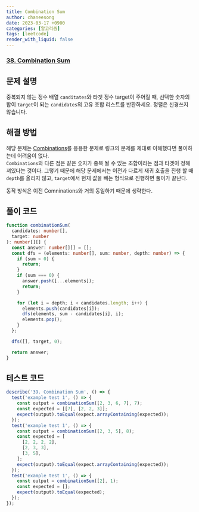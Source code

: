 ```yaml
---
title: Combination Sum
author: chaneesong
date: 2023-03-17 +0900
categories: [알고리즘]
tags: [leetcode]
render_with_liquid: false
---
```


### [38. Combination Sum](https://leetcode.com/problems/combination-sum/description/)

## 문제 설명

중복되지 않는 정수 배열 `canditates`와 타겟 정수 target이 주어질 때, 선택한 숫자의 합이 `target`이 되는 `candidates`의 고유 조합 리스트를 반환하세요. 정렬은 신경쓰지 않습니다.

## 해결 방법

해당 문제는 [Combinations](https://chaneesong.github.io/posts/combinations/)를 응용한 문제로 링크의 문제를 제대로 이해했다면 풀이하는데 어려움이 없다.  
`Combinations`와 다른 점은 같은 숫자가 중복 될 수 있는 조합이라는 점과 타겟이 정해져있다는 것이다. 그렇기 때문에 해당 문제에서는 이전과 다르게 재귀 호출을 진행 할 때 `depth`를 올리지 않고, `target`에서 현재 값을 빼는 형식으로 진행하면 풀이가 끝난다.

동작 방식은 이전 Comninations와 거의 동일하기 때문에 생략한다.

## 풀이 코드

```typescript
function combinationSum(
  candidates: number[],
  target: number
): number[][] {
  const answer: number[][] = [];
  const dfs = (elements: number[], sum: number, depth: number) => {
    if (sum < 0) {
      return;
    }
    if (sum === 0) {
      answer.push([...elements]);
      return;
    }

    for (let i = depth; i < candidates.length; i++) {
      elements.push(candidates[i]);
      dfs(elements, sum - candidates[i], i);
      elements.pop();
    }
  };

  dfs([], target, 0);

  return answer;
}
```

## 테스트 코드

```typescript
describe('39. Combination Sum', () => {
  test('example test 1', () => {
    const output = combinationSum([2, 3, 6, 7], 7);
    const expected = [[7], [2, 2, 3]];
    expect(output).toEqual(expect.arrayContaining(expected));
  });
  test('example test 1', () => {
    const output = combinationSum([2, 3, 5], 8);
    const expected = [
      [2, 2, 2, 2],
      [2, 3, 3],
      [3, 5],
    ];
    expect(output).toEqual(expect.arrayContaining(expected));
  });
  test('example test 1', () => {
    const output = combinationSum([2], 1);
    const expected = [];
    expect(output).toEqual(expected);
  });
});
```
